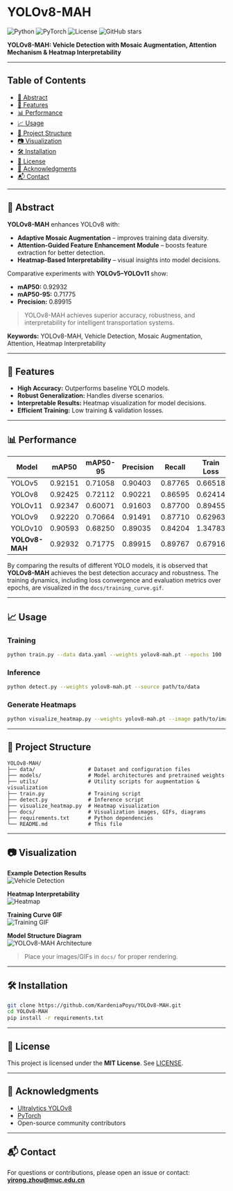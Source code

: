 # YOLOv8-MAH

![Python](https://img.shields.io/badge/Python-3.8+-blue)
![PyTorch](https://img.shields.io/badge/PyTorch-2.x-red)
![License](https://img.shields.io/badge/License-MIT-green)
![GitHub stars](https://img.shields.io/github/stars/your-username/YOLOv8-MAH?style=social)

**YOLOv8-MAH: Vehicle Detection with Mosaic Augmentation, Attention Mechanism & Heatmap Interpretability**

---

## Table of Contents

- [📖 Abstract](#-abstract)
- [🚀 Features](#-features)
- [📊 Performance](#-performance)
- [📈 Usage](#-usage)
- [📂 Project Structure](#-project-structure)
- [📷 Visualization](#-visualization)
- [🛠 Installation](#-installation)
- [📜 License](#-license)
- [🙌 Acknowledgments](#-acknowledgments)
- [📬 Contact](#-contact)

---

## 📖 Abstract

**YOLOv8-MAH** enhances YOLOv8 with:

- **Adaptive Mosaic Augmentation** – improves training data diversity.  
- **Attention-Guided Feature Enhancement Module** – boosts feature extraction for better detection.  
- **Heatmap-Based Interpretability** – visual insights into model decisions.  

Comparative experiments with **YOLOv5–YOLOv11** show:

- **mAP50:** 0.92932  
- **mAP50-95:** 0.71775  
- **Precision:** 0.89915  

> YOLOv8-MAH achieves superior accuracy, robustness, and interpretability for intelligent transportation systems.

**Keywords:** YOLOv8-MAH, Vehicle Detection, Mosaic Augmentation, Attention, Heatmap Interpretability

---

## 🚀 Features

- **High Accuracy:** Outperforms baseline YOLO models.  
- **Robust Generalization:** Handles diverse scenarios.  
- **Interpretable Results:** Heatmap visualization for model decisions.  
- **Efficient Training:** Low training & validation losses.  

---

## 📊 Performance

| Model        | mAP50   | mAP50-95 | Precision | Recall  | Train Loss | Val Loss |
|-------------|---------|-----------|-----------|--------|------------|----------|
| YOLOv5      | 0.92151 | 0.71058   | 0.90403   | 0.87765 | 0.66518    | 0.95083 |
| YOLOv8      | 0.92425 | 0.72112   | 0.90221   | 0.86595 | 0.62414    | 0.94234 |
| YOLOv11     | 0.92347 | 0.60071   | 0.91603   | 0.87700 | 0.89455    | 1.37169 |
| YOLOv9      | 0.92220 | 0.70664   | 0.91491   | 0.87710 | 0.62963    | 0.97373 |
| YOLOv10     | 0.90593 | 0.68250   | 0.89035   | 0.84204 | 1.34783    | 2.00352 |
| **YOLOv8-MAH** | 0.92932 | 0.71775   | 0.89915   | 0.89767 | 0.67916    | 0.94080 |

By comparing the results of different YOLO models, it is observed that **YOLOv8-MAH** achieves the best detection accuracy and robustness. The training dynamics, including loss convergence and evaluation metrics over epochs, are visualized in the `docs/training_curve.gif`.

---

## 📈 Usage

### Training

```bash
python train.py --data data.yaml --weights yolov8-mah.pt --epochs 100
```

### Inference

```bash
python detect.py --weights yolov8-mah.pt --source path/to/data
```

### Generate Heatmaps

```bash
python visualize_heatmap.py --weights yolov8-mah.pt --image path/to/image
```

---

## 📂 Project Structure

```
YOLOv8-MAH/
├── data/                 # Dataset and configuration files
├── models/               # Model architectures and pretrained weights
├── utils/                # Utility scripts for augmentation & visualization
├── train.py              # Training script
├── detect.py             # Inference script
├── visualize_heatmap.py  # Heatmap visualization
├── docs/                 # Visualization images, GIFs, diagrams
├── requirements.txt      # Python dependencies
└── README.md             # This file
```

---

## 📷 Visualization

**Example Detection Results**  
![Vehicle Detection](docs/vehicle_example.jpg)

**Heatmap Interpretability**  
![Heatmap](docs/heatmap_example.jpg)

**Training Curve GIF**  
![Training GIF](docs/training_curve.gif)

**Model Structure Diagram**  
![YOLOv8-MAH Architecture](docs/model_structure.png)

> Place your images/GIFs in `docs/` for proper rendering.

---

## 🛠 Installation

```bash
git clone https://github.com/KardeniaPoyu/YOLOv8-MAH.git
cd YOLOv8-MAH
pip install -r requirements.txt
```

---

## 📜 License

This project is licensed under the **MIT License**. See [LICENSE](LICENSE).

---

## 🙌 Acknowledgments

- [Ultralytics YOLOv8](https://github.com/ultralytics/ultralytics)  
- [PyTorch](https://pytorch.org/)  
- Open-source community contributors

---

## 📬 Contact

For questions or contributions, please open an issue or contact: **yirong.zhou@muc.edu.cn**
